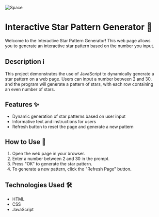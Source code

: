 ![Space](https://images.unsplash.com/photo-1520034475321-cbe63696469a?q=80&w=3570&auto=format&fit=crop&ixlib=rb-4.0.3&ixid=M3wxMjA3fDB8MHxwaG90by1wYWdlfHx8fGVufDB8fHx8fA%3D%3D)
# Interactive Star Pattern Generator 🌟

Welcome to the Interactive Star Pattern Generator! This web page allows you to generate an interactive star pattern based on the number you input.

## Description ℹ️

This project demonstrates the use of JavaScript to dynamically generate a star pattern on a web page. Users can input a number between 2 and 30, and the program will generate a pattern of stars, with each row containing an even number of stars.

## Features ✨

- Dynamic generation of star patterns based on user input
- Informative text and instructions for users
- Refresh button to reset the page and generate a new pattern

## How to Use 🚀

1. Open the web page in your browser.
2. Enter a number between 2 and 30 in the prompt.
3. Press "OK" to generate the star pattern.
4. To generate a new pattern, click the "Refresh Page" button.

## Technologies Used 🛠️

- HTML
- CSS
- JavaScript
